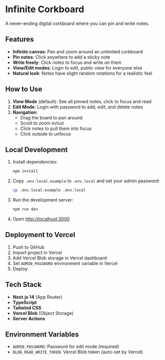 # Infinite Corkboard

A never-ending digital corkboard where you can pin and write notes.

## Features

- **Infinite canvas**: Pan and zoom around an unlimited corkboard
- **Pin notes**: Click anywhere to add a sticky note
- **Write freely**: Click notes to focus and write on them
- **View/Edit modes**: Login to edit, public view for everyone else
- **Natural look**: Notes have slight random rotations for a realistic feel

## How to Use

1. **View Mode** (default): See all pinned notes, click to focus and read
2. **Edit Mode**: Login with password to add, edit, and delete notes
3. **Navigation**:
   - Drag the board to pan around
   - Scroll to zoom in/out
   - Click notes to pull them into focus
   - Click outside to unfocus

## Local Development

1. Install dependencies:
   ```bash
   npm install
   ```

2. Copy `.env.local.example` to `.env.local` and set your admin password:
   ```bash
   cp .env.local.example .env.local
   ```

3. Run the development server:
   ```bash
   npm run dev
   ```

4. Open [http://localhost:3000](http://localhost:3000)

## Deployment to Vercel

1. Push to GitHub
2. Import project in Vercel
3. Add Vercel Blob storage in Vercel dashboard
4. Set `ADMIN_PASSWORD` environment variable in Vercel
5. Deploy

## Tech Stack

- **Next.js 14** (App Router)
- **TypeScript**
- **Tailwind CSS**
- **Vercel Blob** (Object Storage)
- **Server Actions**

## Environment Variables

- `ADMIN_PASSWORD`: Password for edit mode (required)
- `BLOB_READ_WRITE_TOKEN`: Vercel Blob token (auto-set by Vercel)
